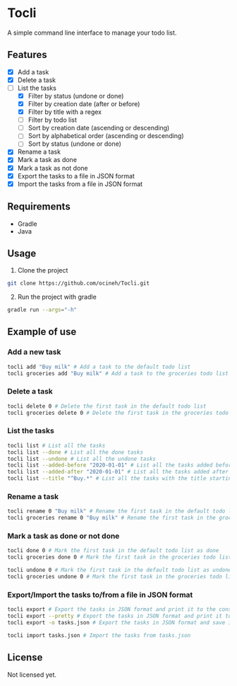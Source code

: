 # Tocli

A simple command line interface to manage your todo list.

## Features

- [x] Add a task
- [x] Delete a task
- [ ] List the tasks
  - [x] Filter by status (undone or done)
  - [x] Filter by creation date (after or before)
  - [x] Filter by title with a regex
  - [ ] Filter by todo list
  - [ ] Sort by creation date (ascending or descending)
  - [ ] Sort by alphabetical order (ascending or descending)
  - [ ] Sort by status (undone or done)
- [x] Rename a task
- [x] Mark a task as done
- [x] Mark a task as not done
- [x] Export the tasks to a file in JSON format
- [x] Import the tasks from a file in JSON format

## Requirements

- Gradle
- Java

## Usage

1. Clone the project

```bash
git clone https://github.com/ocineh/Tocli.git
```

2. Run the project with gradle

```bash
gradle run --args="-h"
```

## Example of use

### Add a new task

```bash
tocli add "Buy milk" # Add a task to the default todo list
tocli groceries add "Buy milk" # Add a task to the groceries todo list
```

### Delete a task

```bash
tocli delete 0 # Delete the first task in the default todo list
tocli groceries delete 0 # Delete the first task in the groceries todo list
```

### List the tasks

```bash
tocli list # List all the tasks
tocli list --done # List all the done tasks
tocli list --undone # List all the undone tasks
tocli list --added-before "2020-01-01" # List all the tasks added before 2020-01-01
tocli list --added-after "2020-01-01" # List all the tasks added after 2020-01-01
tocli list --title "^Buy.*" # List all the tasks with the title starting with "Buy"
```

### Rename a task

```bash
tocli rename 0 "Buy milk" # Rename the first task in the default todo list
tocli groceries rename 0 "Buy milk" # Rename the first task in the groceries todo list
```

### Mark a task as done or not done

```bash
tocli done 0 # Mark the first task in the default todo list as done
tocli groceries done 0 # Mark the first task in the groceries todo list as done

tocli undone 0 # Mark the first task in the default todo list as undone
tocli groceries undone 0 # Mark the first task in the groceries todo list as undone
```

### Export/Import the tasks to/from a file in JSON format

```bash
tocli export # Export the tasks in JSON format and print it to the console
tocli export --pretty # Export the tasks in JSON format and print it to the console with pretty print 
tocli export -o tasks.json # Export the tasks in JSON format and save it to tasks.json

tocli import tasks.json # Import the tasks from tasks.json
```

## License

Not licensed yet.

[//]: # (TODO: add a license)
